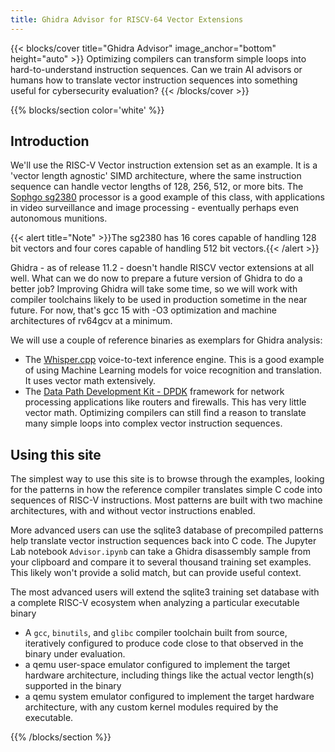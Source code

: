 ```yaml
---
title: Ghidra Advisor for RISCV-64 Vector Extensions
---
```


{{< blocks/cover title="Ghidra Advisor" image_anchor="bottom" height="auto" >}}
Optimizing compilers can transform simple loops into hard-to-understand instruction sequences.
Can we train AI advisors or humans how to translate vector instruction sequences into something
useful for cybersecurity evaluation?
{{< /blocks/cover >}}

{{% blocks/section color='white' %}}

## Introduction

We'll use the RISC-V Vector instruction extension set as an example.  It is a 'vector length agnostic'
SIMD architecture, where the same instruction sequence can handle vector lengths of 128, 256, 512, or more bits.
The [Sophgo sg2380](https://sg2380.org/#Application-Scenarios) processor is a good example of this class, with
applications in video surveillance and image processing - eventually perhaps even autonomous munitions.

{{< alert title="Note" >}}The sg2380 has 16 cores capable of handling 128 bit vectors and four cores capable of handling 512 bit vectors.{{< /alert >}}

Ghidra - as of release 11.2 - doesn't handle RISCV vector extensions at all well.  What can we do now to
prepare a future version of Ghidra to do a better job?  Improving Ghidra will take some time, so we
will work with compiler toolchains likely to be used in production sometime in the near future.  For now,
that's gcc 15 with -O3 optimization and machine architectures of rv64gcv at a minimum.

We will use a couple of reference binaries as exemplars for Ghidra analysis:

* The [Whisper.cpp](https://github.com/ggerganov/whisper.cpp.git) voice-to-text inference engine.  This is a good
  example of using Machine Learning models for voice recognition and translation.  It uses vector math extensively.
* The [Data Path Development Kit - DPDK](https://core.dpdk.org/doc/) framework for network processing applications
  like routers and firewalls.  This has very little vector math.  Optimizing compilers can still find a reason to
  translate many simple loops into complex vector instruction sequences.

## Using this site

The simplest way to use this site is to browse through the examples, looking for the patterns in how
the reference compiler translates simple C code into sequences of RISC-V instructions.  Most patterns
are built with two machine architectures, with and without vector instructions enabled.

More advanced users can use the sqlite3 database of precompiled patterns help translate vector instruction
sequences back into C code.  The Jupyter Lab notebook `Advisor.ipynb` can take a Ghidra disassembly sample
from your clipboard and compare it to several thousand training set examples.  This likely won't provide
a solid match, but can provide useful context.

The most advanced users will extend the sqlite3 training set database with a complete RISC-V ecosystem
when analyzing a particular executable binary

* A `gcc`, `binutils`, and `glibc` compiler toolchain built from source, iteratively configured to produce code close
  to that observed in the binary under evaluation.
* a qemu user-space emulator configured to implement the target hardware architecture, including things
  like the actual vector length(s) supported in the binary
* a qemu system emulator configured to implement the target hardware architecture, with any custom kernel modules
  required by the executable.

{{% /blocks/section %}}
